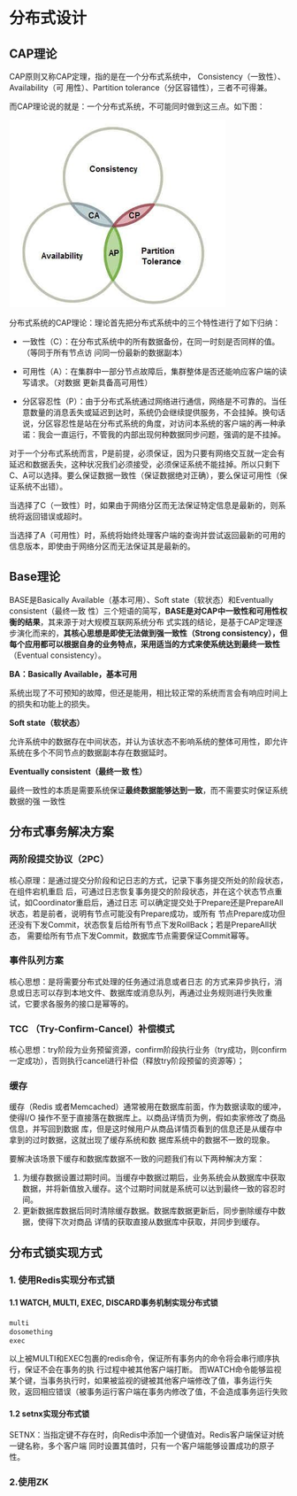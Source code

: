 # 分布式设计

## CAP理论

CAP原则又称CAP定理，指的是在一个分布式系统中， Consistency（一致性）、 Availability（可 用性）、Partition tolerance（分区容错性），三者不可得兼。

而CAP理论说的就是：一个分布式系统，不可能同时做到这三点。如下图：

![image-20220608095344749](../pic//image-20220608095344749.png)

分布式系统的CAP理论：理论首先把分布式系统中的三个特性进行了如下归纳： 

* 一致性（C）：在分布式系统中的所有数据备份，在同一时刻是否同样的值。（等同于所有节点访 问同一份最新的数据副本） 

* 可用性（A）：在集群中一部分节点故障后，集群整体是否还能响应客户端的读写请求。（对数据 更新具备高可用性） 

* 分区容忍性（P）：由于分布式系统通过网络进行通信，网络是不可靠的。当任意数量的消息丢失或延迟到达时，系统仍会继续提供服务，不会挂掉。换句话说，分区容忍性是站在分布式系统的角度，对访问本系统的客户端的再一种承诺：我会一直运行，不管我的内部出现何种数据同步问题，强调的是不挂掉。

对于一个分布式系统而言，P是前提，必须保证，因为只要有网络交互就一定会有延迟和数据丢失，这种状况我们必须接受，必须保证系统不能挂掉。所以只剩下C、A可以选择。要么保证数据一致性（保证数据绝对正确），要么保证可用性（保证系统不出错）。

当选择了C（一致性）时，如果由于网络分区而无法保证特定信息是最新的，则系统将返回错误或超时。

当选择了A（可用性）时，系统将始终处理客户端的查询并尝试返回最新的可用的信息版本，即使由于网络分区而无法保证其是最新的。

## Base理论

BASE是Basically Available（基本可用）、Soft state（软状态）和Eventually consistent（最终一致 性）三个短语的简写，**BASE是对CAP中一致性和可用性权衡的结果**，其来源于对大规模互联网系统分布 式实践的结论，是基于CAP定理逐步演化而来的，**其核心思想是即使无法做到强一致性（Strong consistency），但每个应用都可以根据自身的业务特点，采用适当的方式来使系统达到最终一致性** （Eventual consistency）。

**BA：Basically Available，基本可用**

系统出现了不可预知的故障，但还是能用，相比较正常的系统而言会有响应时间上的损失和功能上的损失。

**Soft state（软状态）**

允许系统中的数据存在中间状态，并认为该状态不影响系统的整体可用性，即允许系统在多个不同节点的数据副本存在数据延时。

**Eventually consistent（最终一致 性）**

最终一致性的本质是需要系统保证**最终数据能够达到一致**，而不需要实时保证系统数据的强 一致性



## 分布式事务解决方案

### 两阶段提交协议（2PC）

核心原理：是通过提交分阶段和记日志的方式，记录下事务提交所处的阶段状态，在组件宕机重启 后，可通过日志恢复事务提交的阶段状态，并在这个状态节点重试，如Coordinator重启后，通过日志 可以确定提交处于Prepare还是PrepareAll状态，若是前者，说明有节点可能没有Prepare成功，或所有 节点Prepare成功但还没有下发Commit，状态恢复后给所有节点下发RollBack；若是PrepareAll状态， 需要给所有节点下发Commit，数据库节点需要保证Commit幂等。

### 事件队列方案

核心思想：是将需要分布式处理的任务通过消息或者日志 的方式来异步执行，消息或日志可以存到本地文件、数据库或消息队列，再通过业务规则进行失败重 试，它要求各服务的接口是幂等的。

### TCC （Try-Confirm-Cancel）补偿模式

核心思想：try阶段为业务预留资源，confirm阶段执行业务（try成功，则confirm一定成功），否则执行cancel进行补偿（释放try阶段预留的资源等）；

### 缓存

缓存（Redis 或者Memcached）通常被用在数据库前面，作为数据读取的缓冲， 使得I/O 操作不至于直接落在数据库上。以商品详情页为例，假如卖家修改了商品信息，并写回到数据 库，但是这时候用户从商品详情页看到的信息还是从缓存中拿到的过时数据，这就出现了缓存系统和数 据库系统中的数据不一致的现象。 

要解决该场景下缓存和数据库数据不一致的问题我们有以下两种解决方案： 

1. 为缓存数据设置过期时间。当缓存中数据过期后，业务系统会从数据库中获取数据，并将新值放入缓存。这个过期时间就是系统可以达到最终一致的容忍时间。 
2. 更新数据库数据后同时清除缓存数据。数据库数据更新后，同步删除缓存中数据，使得下次对商品 详情的获取直接从数据库中获取，并同步到缓存。



## 分布式锁实现方式

### 1. 使用Redis实现分布式锁

#### 1.1 WATCH, MULTI, EXEC, DISCARD事务机制实现分布式锁

```redis
multi
dosomething
exec
```

以上被MULTI和EXEC包裹的redis命令，保证所有事务内的命令将会串行顺序执行，保证不会在事务的执 行过程中被其他客户端打断。 而WATCH命令能够监视某个键，当事务执行时，如果被监视的键被其他客户端修改了值，事务运行失 败，返回相应错误（被事务运行客户端在事务内修改了值，不会造成事务运行失败

#### 1.2 setnx实现分布式锁

SETNX：当指定键不存在时，向Redis中添加一个键值对。Redis客户端保证对统一键名称，多个客户端 同时设置其值时，只有一个客户端能够设置成功的原子性。

### 2.使用ZK

